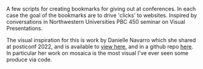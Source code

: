 A few scripts for creating bookmarks for giving out at conferences. In each case the goal of the bookmarks are to drive 'clicks' to websites. Inspired by conversations in Northwestern Universities PBC 450 seminar on Visual Presentations.

The visual inspiration for this is work by Danielle Navarro which she shared at posticonf 2022, and is available to [view here](https://art-from-code.netlify.app/day-2/session-2/), and in a github repo [here](https://github.com/rstudio-conf-2022/art-from-code/tree/main). In particular her work on mosaica is the most visual I've ever seen some produce via code. 